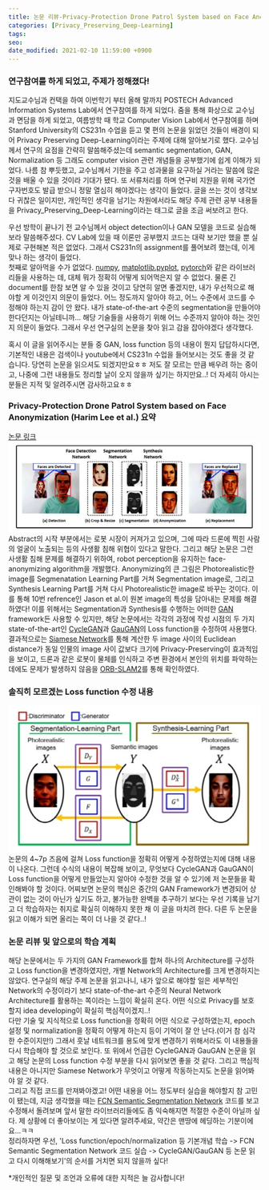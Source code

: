 ```yaml
---
title: 논문 리뷰-Privacy-Protection Drone Patrol System based on Face Anonymization +앞으로의 학습 계획
categories: [Privacy_Preserving_Deep-Learning]
tags:
seo:
date_modified: 2021-02-10 11:59:00 +0900
---
```


### 연구참여를 하게 되었고, 주제가 정해졌다!
지도교수님과 컨택을 하여 이번학기 부터 올해 말까지 POSTECH Advanced Information Systems Lab에서 연구참여를 하게 되었다. 줌을 통해 화상으로 교수님과 면담을 하게 되었고, 여름방학 때 학교 Computer Vision Lab에서 연구참여를 하며 Stanford University의 CS231n 수업을 듣고 몇 편의 논문을 읽었던 것들이 배경이 되어 Privacy Preserving Deep-Learning이라는 주제에 대해 알아보기로 했다. 교수님께서 연구의 요점을 간략히 말씀해주셨는데 semantic segmentation, GAN, Normalization 등 그래도 computer vision 관련 개념들을 공부했기에 쉽게 이해가 되었다. 나름 참 뿌듯했고, 교수님께서 기한을 주고 성과물을 요구하실 거라는 말씀에 많은 것을 배울 수 있을 것이라 기대가 됐다. 또 서류처리를 하며 연구비 지원을 위해 국가연구자번호도 발급 받으니 정말 열심히 해야겠다는 생각이 들었다. 글을 쓰는 것이 생각보다 귀찮은 일이지만, 개인적인 생각을 남기는 차원에서라도 해당 주제 관련 공부 내용들을 Privacy_Preserving_Deep-Learning이라는 태그로 글을 조금 써보려고 한다.  
  
우선 방학이 끝나기 전 교수님께서 object detection이나 GAN 모델을 코드로 실습해보라 말씀해주셨다. CV Lab에 있을 때 이론만 공부했지 코드는 대략 보기만 했을 뿐 실제로 구현해본 적은 없었다. 그래서 CS231n의 assignment를 풀어보려 했는데, 이게 맞나 하는 생각이 들었다.  
첫째로 알아먹을 수가 없었다. [numpy](https://numpy.org/doc/stable/user/whatisnumpy.html), [matplotlib.pyplot](https://matplotlib.org/3.1.1/api/_as_gen/matplotlib.pyplot.html), [pytorch](https://pytorch.org/docs/stable/index.html)와 같은 라이브러리들을 사용하는 데, 대체 뭐가 정확히 어떻게 되어먹은지 알 수 없었다. 물론 긴 document를 한참 보면 알 수 있을 것이고 당연히 알면 좋겠지만, 내가 우선적으로 해야할 게 이것인지 의문이 들었다. 어느 정도까지 알아야 하고, 어느 수준에서 코드를 수정해야 하는지 감이 안 왔다. 내가 state-of-the-art 수준의 segmentation을 만들어야 한다던지는 아닐테니까... 해당 기술들을 사용하기 위해 어느 수준까지 알아야 하는 것인지 의문이 들었다. 그래서 우선 연구실의 논문을 찾아 읽고 감을 잡아야겠다 생각했다.  
  
혹시 이 글을 읽어주시는 분들 중 GAN, loss function 등의 내용이 뭔지 답답하시다면, 기본적인 내용은 검색이나 youtube에서 CS231n 수업을 들어보시는 것도 좋을 것 같습니다. 당연히 논문을 읽으셔도 되겠지만요ㅎㅎ 저도 잘 모르는 만큼 배우려 하는 중이고, 나중에 그런 내용들도 정리할 날이 오지 않을까 싶기는 하지만요..! 더 자세히 아시는 분들은 지적 및 알려주시면 감사하고요ㅎㅎ  
  
### Privacy-Protection Drone Patrol System based on Face Anonymization (Harim Lee et al.) 요약
[논문 링크](https://arxiv.org/abs/2005.14390)  
![Fig 2.](/assets/img/post/2021-2-10/Fig2.jpg)  
Abstract의 시작 부분에서는 로봇 시장이 커져가고 있으며, 그에 따라 드론에 찍힌 사람의 얼굴이 노출되는 등의 사생활 침해 위협이 있다고 말한다. 그리고 해당 논문은 그런 사생활 침해 문제를 해결하기 위하여, robot perception을 유지하는 face-anonymizing algorithm을 개발했다. Anonymizing의 큰 그림은 Photorealistic한 image를 Segmenatation Learning Part를 거쳐 Segmentation image로, 그리고 Synthesis Learning Part를 거쳐 다시 Photorealistic한 image로 바꾸는 것이다. 이를 통해 10번 refrence인 Jason et al.이 원본 image의 특성을 담아내는 문제를 해결하였다! 이를 위해서는 Segmentation과 Synthesis를 수행하는 어떠한 [GAN](https://arxiv.org/abs/1406.2661) framework든 사용할 수 있지만, 해당 논문에서는 각각의 과정에 작성 시점의 두 가지 state-of-the-art인 [CycleGAN](https://arxiv.org/abs/1703.10593)과 [GauGAN](https://arxiv.org/abs/1903.07291)의 Loss function을 수정하여 사용했다.  
결과적으로는 [Siamese Network](https://www.cs.cmu.edu/~rsalakhu/papers/oneshot1.pdf)를 통해 계산한 두 image 사이의 Euclidean distance가 동일 인물의 image 사이 값보다 크기에 Privacy-Preserving이 효과적임을 보이고, 드론과 같은 로봇이 물체를 인식하고 주변 환경에서 본인의 위치를 파악하는 데에도 문제가 발생하지 않음을 [ORB-SLAM2](https://arxiv.org/abs/1610.06475)를 통해 확인하였다.
  
### 솔직히 모르겠는 Loss function 수정 내용
![Fig 3.](/assets/img/post/2021-2-10/Fig3.jpg)  
논문의 4~7p 즈음에 걸쳐 Loss function을 정확히 어떻게 수정하였는지에 대해 내용이 나온다. 그런데 수식의 내용이 복잡해 보이고, 무엇보다 CycleGAN과 GauGAN이 Loss function을 어떻게 만들었는지 알아야 수정한 것을 알 수 있기에 저 논문들을 확인해봐야 할 것이다. 어찌보면 논문의 핵심은 중간의 GAN Framework가 변경되어 상관이 없는 것이 아닌가 싶기도 하고, 불가능한 완벽을 추구하기 보다는 우선 기록을 남기고 더 학습하자는 취지로 확실히 이해하지 못한 채 이 글을 마치려 한다. 다른 두 논문을 읽고 이해가 되면 올리는 쪽이 더 나을 것 같다..!  
  
### 논문 리뷰 및 앞으로의 학습 계획
해당 논문에서는 두 가지의 GAN Framework를 합쳐 하나의 Architecture를 구성하고 Loss function을 변경하였지만, 개별 Network의 Architecture를 크게 변경하지는 않았다. 연구실의 해당 주제 논문을 읽고나니, 내가 앞으로 해야할 일은 세부적인 Network의 수정이라기 보다 state-of-the-art 수준의 Neural Network Architecture를 활용하는 쪽이라는 느낌이 확실히 온다. 어떤 식으로 Privacy를 보호할지 idea developing이 확실히 핵심적이겠지..!  
다만 기술 및 지식적으로 Loss function을 정확히 어떤 식으로 구성하였는지, epoch 설정 및 normalization을 정확히 어떻게 하는지 등이 기억이 잘 안 난다.(이거 참 심각한 수준이지만!) 그래서 훗날 네트워크를 용도에 맞게 변경하기 위해서라도 이 내용들을 다시 학습해야 할 것으로 보인다. 또 위에서 언급한 CycleGAN과 GauGAN 논문을 읽고 해당 논문의 Loss function 수정 부분을 다시 읽어보면 좋을 것 같다. 그리고 핵심적 내용은 아니지만 Siamese Network가 무엇이고 어떻게 작동하는지도 논문을 읽어봐야 알 것 같다.  
그리고 직접 코드를 만져봐야겠고! 어떤 내용을 어느 정도부터 실습을 해야할지 참 고민이 됐는데, 지금 생각했을 때는 [FCN Semantic Segmentation Network](https://arxiv.org/abs/1411.4038) 코드를 보고 수정해서 돌려보며 앞서 말한 라이브러리들에도 좀 익숙해지면 적절한 수준이 아닐까 싶다. 제 상황에 더 좋아보이는 게 있다면 알려주세요, 약간은 맨땅에 헤딩하는 기분이에요...ㅋㅋ  
정리하자면 우선, 'Loss function/epoch/normalization 등 기본개념 학습 -> FCN Semantic Segmentation Network 코드 실습 -> CycleGAN/GauGAN 등 논문 읽고 다시 이해해보기'의 순서를 거치면 되지 않을까 싶다!  
  
  
*개인적인 질문 및 조언과 오류에 대한 지적은 늘 감사합니다!